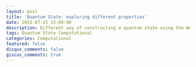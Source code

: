 ```yaml
---
layout: post
title: 'Quantum State: exploring different properties'
date: 2015-07-15 15:09:00
description: Different way of constructing a quantum state using the Wolfram Quantum Framework. The essay is based on answering some questions, with a how-to-do approach, therefore, it can be considered as a simple pedagogical supplement/documentation for the QuantumState function, in the Wolfram quantum framework.
tags: Quantum State Computational
categories: Computational
featured: false
disqus_comments: false
giscus_comments: true
---
```

<script crossorigin src="https://unpkg.com/wolfram-notebook-embedder@0.3/dist/wolfram-notebook-embedder.min.js"></script><div id="WNE-div-e08d21af-3772-4a58-aa15-f815f62132fb"></div><script>WolframNotebookEmbedder.embed("https://www.wolframcloud.com/obj/b4344f9a-3f84-413e-ad9d-bb305fb43c01",document.getElementById("WNE-div-e08d21af-3772-4a58-aa15-f815f62132fb"));</script>

